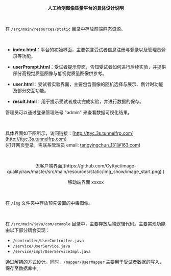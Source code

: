 <p align="center">    
  <strong>人工检测图像质量平台的具体设计说明</strong>  
</p>   

<br>

在 `/src/main/resources/static` 目录中存放前端静态资源。  

<br>

- **index.html**：平台的初始界面，主要包含受试者信息注册与登录以及管理员登录等功能。
  
- **userPrompt.html**：受试者提示界面，告知受试者如何进行后续实验，并提供部分高视觉质量图像与低视觉质量图像供参考。

- **user.html**：受试者实验界面，主要包含图像的随机选择与展示、倒计时功能及部分交互功能。

- **result.html**：用于提示受试者成功完成实验，并进行数据的保存。  

管理员可以通过登录管理账号 "admin" 来查看数据可视化结果。

<br>

具体界面如下图所示，访问链接：[http://ttyc.3s.tunnelfrp.com](http://ttyc.3s.tunnelfrp.com)  
(打开网页登录，需联系管理员 email: tangyingchun_131@163.com)  

<br>

<p align="center">  
  (![客户端界面](https://github.com/Cyttyc/image-quality/raw/master/src/main/resources/static/img_show/image_start.png)
)
</p> 

<p align="center">  
  移动端界面  
  xxxxx  
</p> 

<br>

在 `/img` 文件夹中存放预先设置的中毒图像。

<br>

在 `/src/main/java/com/example` 目录中，主要存放后端逻辑代码。主要实现功能由以下部分耦合实现：

- `/controller/UserController.java`
- `/service/UserService.java`
- `/service/impl/UserServiceImpl.java`

通过解耦的方式设计。同时，`/mapper/UserMapper` 主要用于受试者数据的写入，保存至数据库中。
